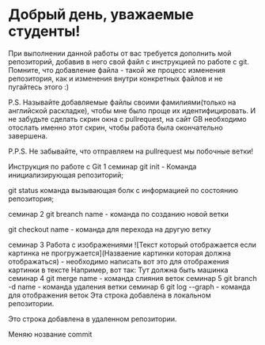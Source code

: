 # Добрый день, уважаемые студенты! 
  При выполнении данной работы от вас требуется дополнить мой репозиторий, добавив в него свой файл с инструкцией по работе с git. Помните, что добавление файла - такой же процесс изменения репозитория, как и изменения внутри конкретных файлов и не пугайтесь этого :)

  P.S. Называйте добавляемые файлы своими фамилиями(только на английской раскладке), чтобы мне было проще их идентифицировать. И не забудьте сделать скрин окна с pullrequest, на сайт GB необходимо отослать именно этот скрин, чтобы работа была окончательно завершена.

  P.P.S. Не забывайте, что отправляем на pullrequest мы побочные ветки!

  Инструкция по работе с Git
1 семинар
git init - Команда инициализирующая репозиторий;

git status команда вызывающая болк с информацией по состоянию репозитория;

семинар 2
git breanch name - команда по созданию новой ветки

git checkout name - команда для перехода на другую ветку

семинар 3
Работа с изображениями
![Текст который отображается если картинка не прогружается](Назваение картинки которая должна отображаться) - необходимо написать вот это для отображения картинки в тексте Например, вот так: Тут должна быть машинка
семинар 4
git merge name - команда слияния веток
семинар 5
git branch -d name - команда удаления ветки
семинар 6
git log --graph - команда для отображения веток
Эта строка добавлена в локальном репозитории.

Это строка добавлена в удаленном репозитории.

Меняю нозвание commit